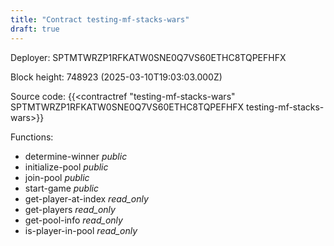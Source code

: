 ```yaml
---
title: "Contract testing-mf-stacks-wars"
draft: true
---
```

Deployer: SPTMTWRZP1RFKATW0SNE0Q7VS60ETHC8TQPEFHFX


 



Block height: 748923 (2025-03-10T19:03:03.000Z)

Source code: {{<contractref "testing-mf-stacks-wars" SPTMTWRZP1RFKATW0SNE0Q7VS60ETHC8TQPEFHFX testing-mf-stacks-wars>}}

Functions:

* determine-winner _public_
* initialize-pool _public_
* join-pool _public_
* start-game _public_
* get-player-at-index _read_only_
* get-players _read_only_
* get-pool-info _read_only_
* is-player-in-pool _read_only_
